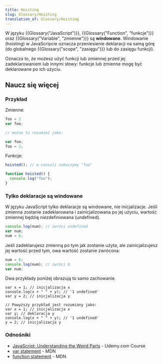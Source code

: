 ```yaml
---
title: Hoisting
slug: Glossary/Hoisting
translation_of: Glossary/Hoisting
---
```

W języku {{Glossary("JavaScript")}}, {{Glossary("Function", "funkcje")}} oraz {{Glossary("Variable", "zmienne")}} są **windowane**. Windowanie (hoisting) w JavaScripcie oznacza przeniesienie deklaracji na samą górę (do globalnego {{Glossary("scope", "zasięgu")}} lub do zasięgu funkcji).

Oznacza to, że możesz użyć funkcji lub zmiennej przed jej zadeklarowaniem lub innymi słowy: funkcje lub zmienne mogę być deklarowane po ich użyciu.

## Naucz się więcej

### Przykład

Zmienne:

```js
foo = 2
var foo;

// można to rozumieć jako:

var foo;
foo = 2;
```

Funkcje:

```js
hoisted(); // w consoli zobaczymy "foo"

function hoisted() {
  console.log("foo");
}
```

### Tylko deklaracje są windowane

W języku JavaScript tylko deklaracje są windowane, nie inicjalizacje. Jeśli zmienna zostanie zadeklarowana i zainicjalizowana po jej użyciu, wartość zmiennej będzię niezdefiniowana (undefined).

```js
console.log(num); // zwróci undefined
var num;
num = 6;
```

Jeśli zadeklarujesz zmienną po tym jak zostanie użyta, ale zainicjalizujesz jej wartość przed tym, owa wartość zostanie zwrócona:

```js
num = 6;
console.log(num); // zwróci 6
var num;
```

Dwa przykłady poniżej obrazują to samo zachowanie.

    var x = 1; // inicjalizacja x
    console.log(x + " " + y); // '1 undefined'
    var y = 2; // inicjalizacja y

    // Powyższy przykład jest rozumiany jako:
    var x = 1; // inicjalizacja x
    var y; // deklaracja y
    console.log(x + " " + y); // '1 undefined'
    y = 2; // inicjalizacja y

### Odnośniki

- [JavaScript: Understanding the Weird Parts](https://www.udemy.com/understand-javascript/) - Udemy.com Course
- [var statement](/pl/docs/Web/JavaScript/Reference/Statements/var) - MDN
- [function statement](/pl/docs/Web/JavaScript/Reference/Statements/function) - MDN
